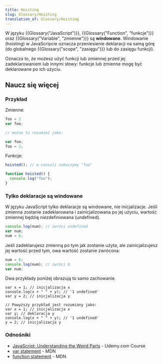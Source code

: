 ```yaml
---
title: Hoisting
slug: Glossary/Hoisting
translation_of: Glossary/Hoisting
---
```

W języku {{Glossary("JavaScript")}}, {{Glossary("Function", "funkcje")}} oraz {{Glossary("Variable", "zmienne")}} są **windowane**. Windowanie (hoisting) w JavaScripcie oznacza przeniesienie deklaracji na samą górę (do globalnego {{Glossary("scope", "zasięgu")}} lub do zasięgu funkcji).

Oznacza to, że możesz użyć funkcji lub zmiennej przed jej zadeklarowaniem lub innymi słowy: funkcje lub zmienne mogę być deklarowane po ich użyciu.

## Naucz się więcej

### Przykład

Zmienne:

```js
foo = 2
var foo;

// można to rozumieć jako:

var foo;
foo = 2;
```

Funkcje:

```js
hoisted(); // w consoli zobaczymy "foo"

function hoisted() {
  console.log("foo");
}
```

### Tylko deklaracje są windowane

W języku JavaScript tylko deklaracje są windowane, nie inicjalizacje. Jeśli zmienna zostanie zadeklarowana i zainicjalizowana po jej użyciu, wartość zmiennej będzię niezdefiniowana (undefined).

```js
console.log(num); // zwróci undefined
var num;
num = 6;
```

Jeśli zadeklarujesz zmienną po tym jak zostanie użyta, ale zainicjalizujesz jej wartość przed tym, owa wartość zostanie zwrócona:

```js
num = 6;
console.log(num); // zwróci 6
var num;
```

Dwa przykłady poniżej obrazują to samo zachowanie.

    var x = 1; // inicjalizacja x
    console.log(x + " " + y); // '1 undefined'
    var y = 2; // inicjalizacja y

    // Powyższy przykład jest rozumiany jako:
    var x = 1; // inicjalizacja x
    var y; // deklaracja y
    console.log(x + " " + y); // '1 undefined'
    y = 2; // inicjalizacja y

### Odnośniki

- [JavaScript: Understanding the Weird Parts](https://www.udemy.com/understand-javascript/) - Udemy.com Course
- [var statement](/pl/docs/Web/JavaScript/Reference/Statements/var) - MDN
- [function statement](/pl/docs/Web/JavaScript/Reference/Statements/function) - MDN
